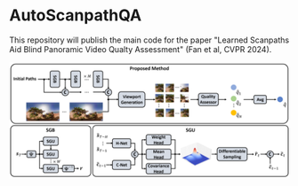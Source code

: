 # AutoScanpathQA
This repository will publish the main code for the paper "Learned Scanpaths Aid Blind Panoramic Video Qualty Assessment" (Fan et al, CVPR 2024).

![alt sample](framework.png)
